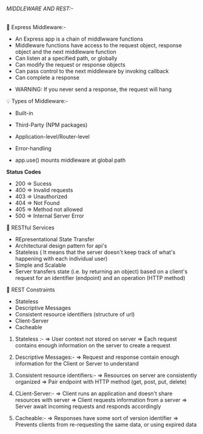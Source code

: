 ###### MIDDLEWARE AND REST:-

🚩 Express Middleware:-

* An Express app is a chain of middlwware functions
* Middleware functions have access to the request object, response object and the next middleware function
* Can listen at a specified path, or globally
* Can modify the request or response objects
* Can pass control to the next middleware by invoking callback
* Can complete a response
 - WARNING: If you never send a response, the request will hang

💡 Types of Middleware:-

* Built-in
* Third-Party (NPM packages)
* Application-level/Router-level
* Error-handling

* app.use() mounts middleware at global path

**Status Codes**

* 200 => Sucess
* 400 => Invalid requests
* 403 => Unauthorized
* 404 => Not Found
* 405 => Method not allowed
* 500 => Internal Server Error

🚩 RESTful Services

* REpresentational State Transfer
* Architectural design pattern for api's
* Stateless ( It means that the server doesn't keep track of what's happening with each individual user)
* Simple and Scalable 
* Server transfers state (i.e. by returning an object) based on a client's request for an identifier (endpoint) and an operation (HTTP method)

🚩 REST Constraints

* Stateless 
* Descriptive Messages 
* Consistent resource identifiers (structure of url)
* Client-Server
* Cacheable

1. Stateless :- 
=> User context not stored on server
=> Each request contains enough information on the server to create a request

2. Descriptive Messages:-
=> Request and response contain enough information for the Client or Server to understand

3. Consistent resource identifiers:-
=> Resources on server are consistently organized
=> Pair endpoint with HTTP method (get, post, put, delete)

4. CLient-Server:-
=> Client runs an application and doesn't share resources with server
=> Client requests information from a server
=> Server await incoming requests and responds accordingly

5. Cacheable:-
=> Responses have some sort of version identifier
=> Prevents clients from re-requesting the same data, or using expired data


 

